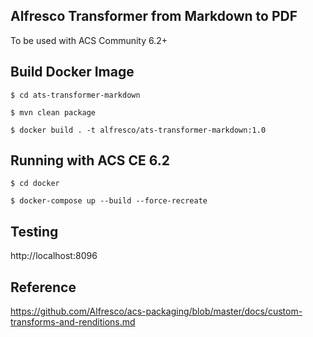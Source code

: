 ## Alfresco Transformer from Markdown to PDF

To be used with ACS Community 6.2+

## Build Docker Image

```
$ cd ats-transformer-markdown

$ mvn clean package

$ docker build . -t alfresco/ats-transformer-markdown:1.0
```

## Running with ACS CE 6.2

```
$ cd docker

$ docker-compose up --build --force-recreate
```

## Testing

http://localhost:8096

## Reference

https://github.com/Alfresco/acs-packaging/blob/master/docs/custom-transforms-and-renditions.md
